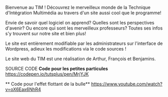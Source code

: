 Bienvenue au TIM !
Découvrez le merveilleux monde de la Technique d'Intégration Multimédia au travers d'un site aussi cool que le programme!

Envie de savoir quel logiciel on apprend? Quelles sont les perspectives d'avenir? Ou encore qui sont les merveilleux professeurs? Toutes ses infos s'y trouvent sur notre site et bien plus!

Le site est entièrement modifiable par les administrateurs sur l'interface de Wordpress, adieux les modifications via le code sources !



Le site web du TIM est une réalisation de Arthur, François et Benjamins.

SOURCE CODE
**Code pour les petites particules**
https://codepen.io/tutsplus/pen/MrjYJK

** Code pour l'effet flottant de la bulle**
https://www.youtube.com/watch?v=oX6Eax6NhR4